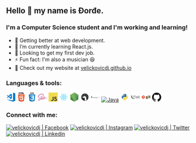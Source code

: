 ## Hello 👋 my name is Đorđe.

### I'm a Computer Science student and I'm working and learning!

- 🔭 Getting better at web development.
- 🌱 I’m currently learning React.js.
- 👀 Looking to get my first dev job.
- ⚡ Fun fact: I'm also a musician 😆
- 🔗 Check out my website at [velickovicdj.github.io](https://velickovicdj.github.io)

### Languages & tools:

[<img src="https://raw.githubusercontent.com/github/explore/80688e429a7d4ef2fca1e82350fe8e3517d3494d/topics/visual-studio-code/visual-studio-code.png" alt="Visual Studio Code" width="25px" height="25px" />][VSC]
[<img src="https://raw.githubusercontent.com/github/explore/80688e429a7d4ef2fca1e82350fe8e3517d3494d/topics/html/html.png" alt="HTML5" width="25px" height="25px" />][HTML]
[<img src="https://raw.githubusercontent.com/github/explore/80688e429a7d4ef2fca1e82350fe8e3517d3494d/topics/css/css.png" alt="CSS3" width="25px" height="25px" />][CSS]
[<img src="https://raw.githubusercontent.com/github/explore/80688e429a7d4ef2fca1e82350fe8e3517d3494d/topics/sass/sass.png" alt="SASS" width="25px" height="25px" />][SASS]
[<img src="https://raw.githubusercontent.com/github/explore/80688e429a7d4ef2fca1e82350fe8e3517d3494d/topics/javascript/javascript.png" alt="JavaScript" width="25px" height="25px" />][JS]
[<img src="https://raw.githubusercontent.com/github/explore/80688e429a7d4ef2fca1e82350fe8e3517d3494d/topics/react/react.png" alt="React.js" width="25px" height="25px" />][React]
[<img src="https://raw.githubusercontent.com/github/explore/80688e429a7d4ef2fca1e82350fe8e3517d3494d/topics/nodejs/nodejs.png" alt="NodeJS" width="25px" height="25px" />][NodeJS]
[<img src="https://raw.githubusercontent.com/github/explore/361e2821e2dea67711cde99c9c40ed357061cf27/topics/deno/deno.png" alt="Deno" width="25px" height="25px" />][Deno]
[<img src="https://raw.githubusercontent.com/github/explore/361e2821e2dea67711cde99c9c40ed357061cf27/topics/mongodb/mongodb.png" alt="mongoDB" width="25px" height="25px" />][mongoDB]
[<img src="https://cdn.iconscout.com/icon/free/png-256/java-43-569305.png" alt="Java" width="25px" height="25px" />][Java]
[<img src="https://raw.githubusercontent.com/github/explore/361e2821e2dea67711cde99c9c40ed357061cf27/topics/python/python.png" alt="Python" width="25px" height="25px" />][Python]
[<img src="https://raw.githubusercontent.com/github/explore/361e2821e2dea67711cde99c9c40ed357061cf27/topics/flask/flask.png" alt="Flask" width="25px" height="25px" />][Flask]
[<img src="https://raw.githubusercontent.com/github/explore/361e2821e2dea67711cde99c9c40ed357061cf27/topics/git/git.png" alt="git" width="25px" height="25px" />][git]
[<img src="https://raw.githubusercontent.com/github/explore/361e2821e2dea67711cde99c9c40ed357061cf27/topics/github/github.png" alt="GitHub" width="25px" height="25px" />][GitHub]

### Connect with me:

[<img src="https://cdn.jsdelivr.net/npm/simple-icons@v4/icons/facebook.svg" alt="velickovicdj | Facebook" width="25px" height="25px" />][Facebook]
[<img src="https://cdn.jsdelivr.net/npm/simple-icons@v4/icons/instagram.svg" alt="velickovicdj | Instagram" width="25px" height="25px" />][Instagram]
[<img src="https://cdn.jsdelivr.net/npm/simple-icons@v4/icons/twitter.svg" alt="velickovicdj | Twitter" width="25px" height="25px" />][Twitter]
[<img src="https://cdn.jsdelivr.net/npm/simple-icons@v4/icons/linkedin.svg" alt="velickovicdj | Linkedin" width="25px" height="25px" />][Linkedin]

<!-- Links -->

[VSC]: https://code.visualstudio.com
[HTML]: https://en.wikipedia.org/wiki/HTML
[CSS]: https://en.wikipedia.org/wiki/Cascading_Style_Sheets
[SASS]: https://sass-lang.com
[JS]: https://www.javascript.com/
[React]: https://reactjs.org
[NodeJS]: https://nodejs.org/en/about/
[Deno]: https://deno.land
[mongoDB]: https://www.mongodb.com
[Java]: https://www.java.com/en/
[Python]: https://www.python.org/
[Flask]: https://en.wikipedia.org/wiki/Flask_(web_framework)
[GIT]: https://git-scm.com/
[GitHub]: https://github.com/about
[Facebook]: https://www.facebook.com/djordje.velickovitj
[Instagram]: https://www.instagram.com/velickovicdj
[Twitter]: https://twitter.com/velickovicdj
[Linkedin]: https://www.linkedin.com/in/đorđe-veličković-6a295920a
